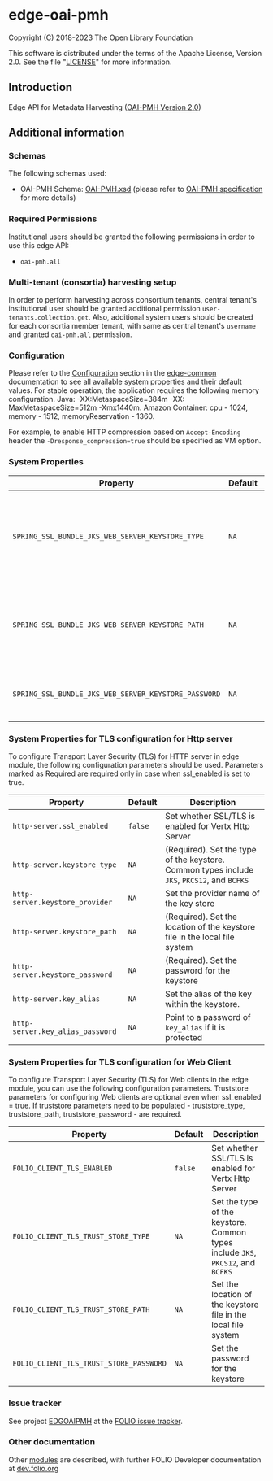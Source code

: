 # edge-oai-pmh

Copyright (C) 2018-2023 The Open Library Foundation

This software is distributed under the terms of the Apache License,
Version 2.0. See the file "[LICENSE](LICENSE)" for more information.

## Introduction

Edge API for Metadata Harvesting ([OAI-PMH Version 2.0](http://www.openarchives.org/OAI/openarchivesprotocol.html))

## Additional information

### Schemas

The following schemas used:
 + OAI-PMH Schema: [OAI-PMH.xsd](http://www.openarchives.org/OAI/2.0/OAI-PMH.xsd) (please refer to [OAI-PMH specification](http://www.openarchives.org/OAI/openarchivesprotocol.html#OAIPMHschema) for more details)

### Required Permissions

Institutional users should be granted the following permissions in order to use this edge API:

- `oai-pmh.all`

### Multi-tenant (consortia) harvesting setup

In order to perform harvesting across consortium tenants, central tenant's institutional user should be granted
additional permission `user-tenants.collection.get`. Also, additional system users should be created for each consortia
member tenant, with same as central tenant's `username` and granted `oai-pmh.all` permission.

### Configuration

Please refer to the [Configuration](https://github.com/folio-org/edge-common/blob/master/README.md#configuration)
section in the [edge-common](https://github.com/folio-org/edge-common/blob/master/README.md) documentation to see all
available system properties and their default values.
For stable operation, the application requires the following memory configuration. Java: -XX:MetaspaceSize=384m -XX:
MaxMetaspaceSize=512m -Xmx1440m. Amazon Container: cpu - 1024, memory - 1512, memoryReservation - 1360.

For example, to enable HTTP compression based on `Accept-Encoding` header the `-Dresponse_compression=true` should be
specified as VM option.

### System Properties

| Property                                             | Default | Description                                                                                 |
|------------------------------------------------------|---------|---------------------------------------------------------------------------------------------|
| `SPRING_SSL_BUNDLE_JKS_WEB_SERVER_KEYSTORE_TYPE`     | `NA`    | (Required). Set the type of the keystore. Common types include `JKS`, `PKCS12`, and `BCFKS` |
| `SPRING_SSL_BUNDLE_JKS_WEB_SERVER_KEYSTORE_PATH`     | `NA`    | (Required). Set the location of the keystore file in the local file system                  |
| `SPRING_SSL_BUNDLE_JKS_WEB_SERVER_KEYSTORE_PASSWORD` | `NA`    | (Required). Set the password for the keystore                                               |  

### System Properties for TLS configuration for Http server

To configure Transport Layer Security (TLS) for HTTP server in edge module, the following configuration parameters
should be used.
Parameters marked as Required are required only in case when ssl_enabled is set to true.

| Property                         | Default | Description                                                                                 |
|----------------------------------|---------|---------------------------------------------------------------------------------------------|
| `http-server.ssl_enabled`        | `false` | Set whether SSL/TLS is enabled for Vertx Http Server                                        |
| `http-server.keystore_type`      | `NA`    | (Required). Set the type of the keystore. Common types include `JKS`, `PKCS12`, and `BCFKS` |
| `http-server.keystore_provider`  | `NA`    | Set the provider name of the key store                                                      |
| `http-server.keystore_path`      | `NA`    | (Required). Set the location of the keystore file in the local file system                  |
| `http-server.keystore_password`  | `NA`    | (Required). Set the password for the keystore                                               |
| `http-server.key_alias`          | `NA`    | Set the alias of the key within the keystore.                                               |
| `http-server.key_alias_password` | `NA`    | Point to a password of `key_alias` if it is protected                                       |

### System Properties for TLS configuration for Web Client

To configure Transport Layer Security (TLS) for Web clients in the edge module, you can use the following configuration
parameters.
Truststore parameters for configuring Web clients are optional even when ssl_enabled = true.
If truststore parameters need to be populated - truststore_type, truststore_path, truststore_password - are required.

| Property                                | Default           | Description                                                                      |
|-----------------------------------------|-------------------|----------------------------------------------------------------------------------|
| `FOLIO_CLIENT_TLS_ENABLED`              | `false`           | Set whether SSL/TLS is enabled for Vertx Http Server                             |
| `FOLIO_CLIENT_TLS_TRUST_STORE_TYPE`     | `NA`              | Set the type of the keystore. Common types include `JKS`, `PKCS12`, and `BCFKS`  |
| `FOLIO_CLIENT_TLS_TRUST_STORE_PATH`     | `NA`              | Set the location of the keystore file in the local file system                   |
| `FOLIO_CLIENT_TLS_TRUST_STORE_PASSWORD` | `NA`              | Set the password for the keystore                                                |

### Issue tracker

See project [EDGOAIPMH](https://issues.folio.org/browse/EDGOAIPMH)
at the [FOLIO issue tracker](https://dev.folio.org/guidelines/issue-tracker).

### Other documentation

Other [modules](https://dev.folio.org/source-code/#server-side) are described,
with further FOLIO Developer documentation at
[dev.folio.org](https://dev.folio.org/)
